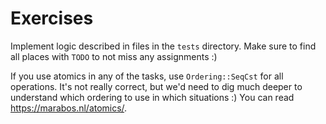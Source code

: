 # Exercises

Implement logic described in files in the `tests` directory.
Make sure to find all places with `TODO` to not miss any assignments :)

If you use atomics in any of the tasks, use `Ordering::SeqCst` for all operations.
It's not really correct, but we'd need to dig much deeper to understand which ordering
to use in which situations :) You can read https://marabos.nl/atomics/.
